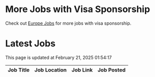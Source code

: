 # More Jobs with Visa Sponsorship

Check out [Europe Jobs](https://github.com/sureshparimi/europejobs#latest-jobs) for more jobs with visa sponsorship.

# Latest Jobs

This page is updated at February 21, 2025 01:54:17

| Job Title | Job Location | Job Link | Job Posted |
| --- | --- | --- | --- |
